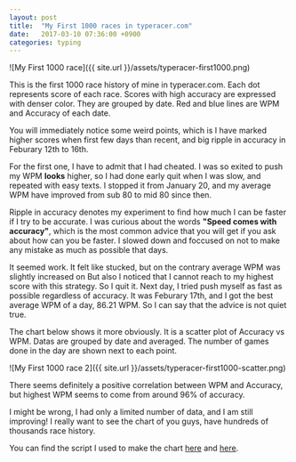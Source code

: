 ```yaml
---
layout: post
title:  "My First 1000 races in typeracer.com"
date:   2017-03-10 07:36:00 +0900
categories: typing
---
```


![My First 1000 race]({{ site.url }}/assets/typeracer-first1000.png)

This is the first 1000 race history of mine in typeracer.com.
Each dot represents score of each race.
Scores with high accuracy are expressed with denser color. 
They are grouped by date.
Red and blue lines are WPM and Accuracy of each date.

You will immediately notice some weird points, which is I have marked higher scores
when first few days than recent, and big ripple in accuracy in Feburary 12th to
16th.

For the first one, I have to admit that I had cheated. I was so exited to push 
my WPM **looks** higher, so I had done early quit when I was slow, and repeated 
with easy texts. I stopped it from January 20, and my average WPM have
improved from sub 80 to mid 80 since then.

Ripple in accuracy denotes my experiment to find how much I can be faster if I
try to be accurate. I was curious about the words **"Speed comes with accuracy"**,
which is the most common advice that you will get if you ask about how can you
be faster. I slowed down and foccused on not to make any mistake
as much as possible that days. 

It seemed work. It felt like stucked, but on the contrary average WPM was slightly increased on
But also I noticed that I cannot reach to my highest score with this strategy.
So I quit it. Next day, I tried push myself as fast as possible regardless of accuracy.
It was Feburary 17th, and I got the best average WPM of a day, 86.21 WPM.
So I can say that the advice is not quiet true.

The chart below shows it more obviously. It is a scatter plot of Accuracy vs
WPM. Datas are grouped by date and averaged. The number of games done in the day 
are shown next to each point.

![My First 1000 race 2]({{ site.url }}/assets/typeracer-first1000-scatter.png)

There seems definitely a positive correlation between WPM and Accuracy, but
highest WPM seems to come from around 96% of accuracy.

I might be wrong, I had only a limited number of data,
and I am still improving! I really want to see the chart of you guys,
have hundreds of thousands race history.

You can find the script I used to make the chart
[here](https://gist.github.com/jinhwanlazy/5d4768493a2fb99a4452c99437b82cfc)
and 
[here](https://gist.github.com/jinhwanlazy/acda3542660a8fad94793f4caae3c8a4).
